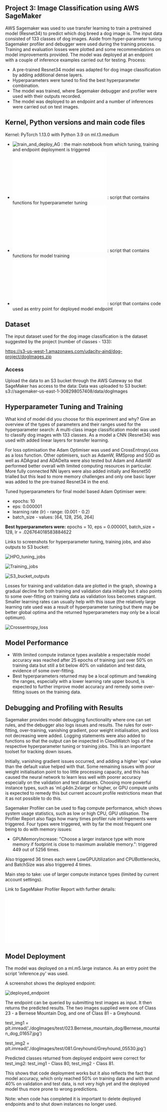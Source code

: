 ## Project 3: Image Classification using AWS SageMaker

AWS Sagemaker was used to use transfer learning to train a pretrained model (Resnet34) 
to predict which dog breed a dog image is. The input data consisted of 133 classes of dog images.
Aside from hyper-parameter tuning Sagemaker profiler and debugger were used during the training process.
Training and evaluation losses were plotted and some recommendations on model improvements provided.
The model was deployed at an endpoint with a couple of inference examples carried out for testing. Process:

- A pre-trained Resnet34 model was adapted for dog image classification by adding additional dense layers.
- Hyperparameters were tuned to find the best hyperparameter combination.
- The model was trained, where Sagemaker debugger and profiler were used with their outputs recorded.
- The model was deployed to an endpoint and a number of inferences were carried out on test images.

## Kernel, Python versions and main code files
Kernel:  PyTorch 1.13.0 with Python 3.9 on ml.t3.medium

- ![train_and_deploy_AG](train_and_deploy_AG.ipynb) : the main notebook from which tuning, training and endpoint deployment is triggered
- ![hpo_AG](hpo_AG.py) : script that contains functions for hyperparameter tuning
- ![train_model_AG](train_model_AG.py) : script that contains functions for model training
- ![inference](inference.py) : script that contains code used as entry point for deployed model endpoint 

## Dataset
The input dataset used for the dog image classification is the dataset suggested by the project (number of classes - 133):

https://s3-us-west-1.amazonaws.com/udacity-aind/dog-project/dogImages.zip

### Access
Upload the data to an S3 bucket through the AWS Gateway so that SageMaker has access to the data:
Data was uploaded to S3 bucket: s3://sagemaker-us-east-1-308298057408/data/dogImages

## Hyperparameter Tuning and Training
What kind of model did you choose for this experiment and why? Give an overview of the types of parameters and their ranges 
used for the hyperparameter search:
A multi-class image classification model was used to classify dog images with 133 classes.
As a model a CNN (Resnet34) was used with added linear layers for transfer learning.

For loss optimisation the Adam Optimiser was used and CrossEntropyLoss as a loss function.
Other optimisers, such as AdamW, RMSprop and SGD as well as ADAgrad and ADADelta were also tested but Adam and AdamW
performed better overall with limited computing resources in particular.
More fully connected NN layers were also added initially and Resnet50 trialled but this lead to more memory challenges 
and only one basic layer was added to the pre-trained Resnet34 in the end.

Tuned hyperparameters for final model based Adam Optimiser were:
- epochs: 10
- eps: 0.000001
- learning rate (lr) - range: (0.001 - 0.2)
- batch_size - values: [64, 128, 256, 264]

**Best hyperparameters were:** epochs = 10, eps = 0.000001, batch_size = 128, lr = .026764018583884622

Links to screenshots for hyperparameter tuning,  training jobs, and also outputs to S3 bucket:

![HPO_tuning_jobs](screenshots/hpo_tuning_jobs.png)

![Training_jobs](screenshots/training_jobs.png)

![S3_bucket_outputs](screenshots/S3_bucket_outputs.png)

Losses for training and validation data are plotted in the graph, showing a gradual decline for both training 
and validation data initially but it also points to some over-fitting on training data as validation loss becomes
stagnant. Smaller learning rates can usually help with this issue (the relatively large learning rate used was a result of 
hyperparameter tuning but there may be better global optima and the returned hyperparameters may only be a local optimum).

![Crossentropy_loss](screenshots/crossentropy_loss.png)

## Model Performance
- With limited compute instance types available a respectable model accuracy was reached after 25 epochs of training:
just over 50% on training data but still a bit below 40% on validation and test data, evidence of some over-fitting. 
- Best hyperparameters returned may be a local optimum and tweaking the ranges, especially with a lower learning rate
upper bound, is expected to further improve model accuracy and remedy some over-fitting issues on the training data.

## Debugging and Profiling with Results
Sagemaker provides model debugging functionality where one can set rules, and the debugger also logs issues and results. 
The rules for over-fitting, over-training, vanishing gradient, poor weight initialisation, and loss not decreasing were
added. Logging statements were also added to functions so that the output can be inspected in CloudWatch logs of the
respective hyperparameter tuning or training jobs. This is an important toolset for tracking down issues.

Initially, vanishing gradient issues occurred, and adding a higher 'eps' value than the default value helped with that.
Some remaining issues with poor weight initialisation point to too little processing capacity, and this has caused the 
neural network to learn less well with poorer accuracy especially on the validation and test datasets.
Choosing more powerful instance types, such as 'ml.g4dn.2xlarge' or higher, or GPU compute units is expected to remedy
this but current account profile restrictions mean that it as not possible to do this.

Sagemaker Profiler can be used to flag compute performance, which shows system usage statistics, such as low or high CPU, GPU 
utilisation. The Profiler Report also flags how many times profiler rule infringements were triggered. Four types were
triggered, with by far the most frequent one being to do with memory issues:
- GPUMemoryIncrease: "Choose a larger instance type with more memory if footprint is close to maximum available memory.":
triggered 449 out of 5256 times.

Also triggered 36 times each were LowGPUUtilization and CPUBottlenecks, and BatchSize was also triggered 4 times.

Main step to take: use of larger compute instance types (limited by current account settings).

Link to SageMaker Profiler Report with further details: 

![profiler-report](profiler-report.html)

## Model Deployment
The model was deployed on a ml.m5.large instance. As an entry point the script 'inference.py' was used.

A screenshot shows the deployed endpoint:

![deployed_endpoint](screenshots/deployed_endpoint.png)

The endpoint can be queried by submitting test images as input. It then returns the predicted results. The two images
supplied were one of Class 23 - a Bernese Mountain Dog, and one of Class 81 - a Greyhound.

test_img1 = plt.imread('./dogImages/test/023.Bernese_mountain_dog/Bernese_mountain_dog_01657.jpg')

test_img2 = plt.imread('./dogImages/test/081.Greyhound/Greyhound_05530.jpg')

Predicted classes returned from deployed endpoint were correct for test_img2: test_img1 - Class 80, test_img2 - Class 81.

This shows that code deployment works but it also reflects the fact that model accuracy, which only reached 50% on training data 
and with around 40% on validation and test data, is not very high yet and the deployed model thus more prone to wrong predictions.

Note: when code has completed it is important to delete deployed endpoints and to shut down instances no longer used.

